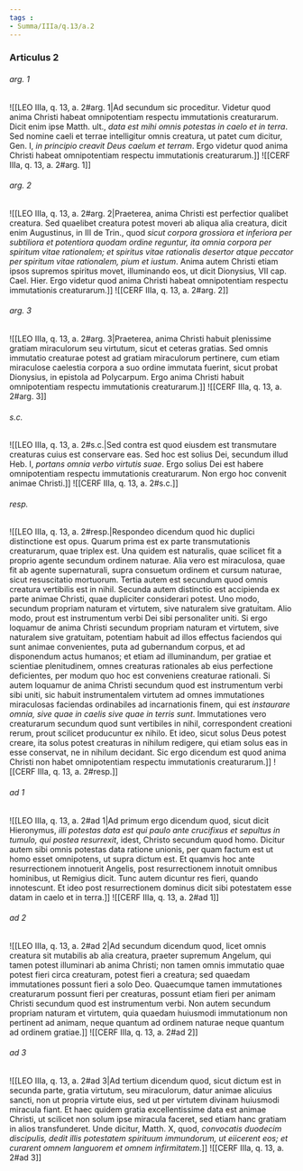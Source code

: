 ```yaml
---
tags : 
- Summa/IIIa/q.13/a.2
---
```


### Articulus 2

###### arg. 1
![[LEO IIIa, q. 13, a. 2#arg. 1|Ad secundum sic proceditur. Videtur quod anima Christi habeat omnipotentiam respectu immutationis creaturarum. Dicit enim ipse Matth. ult., *data est mihi omnis potestas in caelo et in terra*. Sed nomine caeli et terrae intelligitur omnis creatura, ut patet cum dicitur, Gen. I, *in principio creavit Deus caelum et terram*. Ergo videtur quod anima Christi habeat omnipotentiam respectu immutationis creaturarum.]]
![[CERF IIIa, q. 13, a. 2#arg. 1]]

###### arg. 2
![[LEO IIIa, q. 13, a. 2#arg. 2|Praeterea, anima Christi est perfectior qualibet creatura. Sed quaelibet creatura potest moveri ab aliqua alia creatura, dicit enim Augustinus, in III de Trin., quod *sicut corpora grossiora et inferiora per subtiliora et potentiora quodam ordine reguntur, ita omnia corpora per spiritum vitae rationalem; et spiritus vitae rationalis desertor atque peccator per spiritum vitae rationalem, pium et iustum*. Anima autem Christi etiam ipsos supremos spiritus movet, illuminando eos, ut dicit Dionysius, VII cap. Cael. Hier. Ergo videtur quod anima Christi habeat omnipotentiam respectu immutationis creaturarum.]]
![[CERF IIIa, q. 13, a. 2#arg. 2]]

###### arg. 3
![[LEO IIIa, q. 13, a. 2#arg. 3|Praeterea, anima Christi habuit plenissime gratiam miraculorum seu virtutum, sicut et ceteras gratias. Sed omnis immutatio creaturae potest ad gratiam miraculorum pertinere, cum etiam miraculose caelestia corpora a suo ordine immutata fuerint, sicut probat Dionysius, in epistola ad Polycarpum. Ergo anima Christi habuit omnipotentiam respectu immutationis creaturarum.]]
![[CERF IIIa, q. 13, a. 2#arg. 3]]

###### s.c.
![[LEO IIIa, q. 13, a. 2#s.c.|Sed contra est quod eiusdem est transmutare creaturas cuius est conservare eas. Sed hoc est solius Dei, secundum illud Heb. I, *portans omnia verbo virtutis suae*. Ergo solius Dei est habere omnipotentiam respectu immutationis creaturarum. Non ergo hoc convenit animae Christi.]]
![[CERF IIIa, q. 13, a. 2#s.c.]]

###### resp.
![[LEO IIIa, q. 13, a. 2#resp.|Respondeo dicendum quod hic duplici distinctione est opus. Quarum prima est ex parte transmutationis creaturarum, quae triplex est. Una quidem est naturalis, quae scilicet fit a proprio agente secundum ordinem naturae. Alia vero est miraculosa, quae fit ab agente supernaturali, supra consuetum ordinem et cursum naturae, sicut resuscitatio mortuorum. Tertia autem est secundum quod omnis creatura vertibilis est in nihil. Secunda autem distinctio est accipienda ex parte animae Christi, quae dupliciter considerari potest. Uno modo, secundum propriam naturam et virtutem, sive naturalem sive gratuitam. Alio modo, prout est instrumentum verbi Dei sibi personaliter uniti. Si ergo loquamur de anima Christi secundum propriam naturam et virtutem, sive naturalem sive gratuitam, potentiam habuit ad illos effectus faciendos qui sunt animae convenientes, puta ad gubernandum corpus, et ad disponendum actus humanos; et etiam ad illuminandum, per gratiae et scientiae plenitudinem, omnes creaturas rationales ab eius perfectione deficientes, per modum quo hoc est conveniens creaturae rationali. Si autem loquamur de anima Christi secundum quod est instrumentum verbi sibi uniti, sic habuit instrumentalem virtutem ad omnes immutationes miraculosas faciendas ordinabiles ad incarnationis finem, qui est *instaurare omnia, sive quae in caelis sive quae in terris sunt*. Immutationes vero creaturarum secundum quod sunt vertibiles in nihil, correspondent creationi rerum, prout scilicet producuntur ex nihilo. Et ideo, sicut solus Deus potest creare, ita solus potest creaturas in nihilum redigere, qui etiam solus eas in esse conservat, ne in nihilum decidant. Sic ergo dicendum est quod anima Christi non habet omnipotentiam respectu immutationis creaturarum.]]
![[CERF IIIa, q. 13, a. 2#resp.]]

###### ad 1
![[LEO IIIa, q. 13, a. 2#ad 1|Ad primum ergo dicendum quod, sicut dicit Hieronymus, *illi potestas data est qui paulo ante crucifixus et sepultus in tumulo, qui postea resurrexit*, idest, Christo secundum quod homo. Dicitur autem sibi omnis potestas data ratione unionis, per quam factum est ut homo esset omnipotens, ut supra dictum est. Et quamvis hoc ante resurrectionem innotuerit Angelis, post resurrectionem innotuit omnibus hominibus, ut Remigius dicit. Tunc autem dicuntur res fieri, quando innotescunt. Et ideo post resurrectionem dominus dicit sibi potestatem esse datam in caelo et in terra.]]
![[CERF IIIa, q. 13, a. 2#ad 1]]

###### ad 2
![[LEO IIIa, q. 13, a. 2#ad 2|Ad secundum dicendum quod, licet omnis creatura sit mutabilis ab alia creatura, praeter supremum Angelum, qui tamen potest illuminari ab anima Christi; non tamen omnis immutatio quae potest fieri circa creaturam, potest fieri a creatura; sed quaedam immutationes possunt fieri a solo Deo. Quaecumque tamen immutationes creaturarum possunt fieri per creaturas, possunt etiam fieri per animam Christi secundum quod est instrumentum verbi. Non autem secundum propriam naturam et virtutem, quia quaedam huiusmodi immutationum non pertinent ad animam, neque quantum ad ordinem naturae neque quantum ad ordinem gratiae.]]
![[CERF IIIa, q. 13, a. 2#ad 2]]

###### ad 3
![[LEO IIIa, q. 13, a. 2#ad 3|Ad tertium dicendum quod, sicut dictum est in secunda parte, gratia virtutum, seu miraculorum, datur animae alicuius sancti, non ut propria virtute eius, sed ut per virtutem divinam huiusmodi miracula fiant. Et haec quidem gratia excellentissime data est animae Christi, ut scilicet non solum ipse miracula faceret, sed etiam hanc gratiam in alios transfunderet. Unde dicitur, Matth. X, quod, *convocatis duodecim discipulis, dedit illis potestatem spirituum immundorum, ut eiicerent eos; et curarent omnem languorem et omnem infirmitatem*.]]
![[CERF IIIa, q. 13, a. 2#ad 3]]

